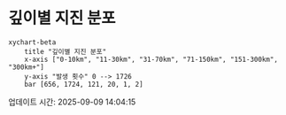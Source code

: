 # 깊이별 지진 분포

```mermaid
xychart-beta
    title "깊이별 지진 분포"
    x-axis ["0-10km", "11-30km", "31-70km", "71-150km", "151-300km", "300km+"]
    y-axis "발생 횟수" 0 --> 1726
    bar [656, 1724, 121, 20, 1, 2]
```

업데이트 시간: 2025-09-09 14:04:15
